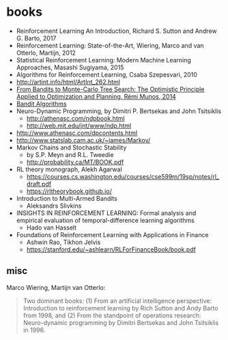 # books

* Reinforcement Learning An Introduction, Richard S. Sutton and Andrew G. Barto, 2017
* Reinforcement Learning: State-of-the-Art, Wiering, Marco and van Otterlo, Martijn, 2012
* Statistical Reinforcement Learning: Modern Machine Learning Approaches, Masashi Sugiyama, 2015
* Algorithms for Reinforcement Learning, Csaba Szepesvari, 2010
* http://artint.info/html/ArtInt_262.html
* [From Bandits to Monte-Carlo Tree Search: The Optimistic Principle Applied to Optimization and Planning, Rémi Munos, 2014](https://www.nowpublishers.com/article/Details/MAL-038)
* [Bandit Algorithms](http://banditalgs.com/)
* Neuro-Dynamic Programming, by Dimitri P. Bertsekas and John Tsitsiklis
  * http://athenasc.com/ndpbook.html
  * http://web.mit.edu/jnt/www/ndp.html
* http://www.athenasc.com/dpcontents.html
* http://www.statslab.cam.ac.uk/~james/Markov/
* Markov Chains and Stochastic Stability
  * by S.P. Meyn and R.L. Tweedie
  * http://probability.ca/MT/BOOK.pdf
* RL theory monograph, Alekh Agarwal
  * https://courses.cs.washington.edu/courses/cse599m/19sp/notes/rl_draft.pdf
  * https://rltheorybook.github.io/
* Introduction to Multi-Armed Bandits
  * Aleksandrs Slivkins
* INSIGHTS IN REINFORCEMENT LEARNING: Formal analysis and empirical evaluation of temporal-difference learning algorithms
  * Hado van Hasselt
* Foundations of Reinforcement Learning with Applications in Finance
  * Ashwin Rao, Tikhon Jelvis
  * https://stanford.edu/~ashlearn/RLForFinanceBook/book.pdf
  
## misc
Marco Wiering, Martijn van Otterlo:
> Two dominant books:
> (1) From an artificial intelligence perspective: Introduction to reinforcement learning by Rich Sutton and Andy Barto from 1998, and
> (2) From the standpoint of operations research: Neuro-dynamic programming by Dimitri Bertsekas and John Tsitsiklis in 1996.
